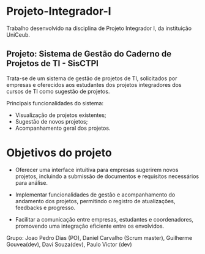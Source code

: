 # Projeto-Integrador-I
Trabalho desenvolvido na disciplina de Projeto Integrador I, da instituição UniCeub.

## Projeto: Sistema de Gestão do Caderno de Projetos de TI - SisCTPI
Trata-se de um sistema de gestão de projetos de TI, solicitados por
empresas e oferecidos aos estudantes dos projetos
integradores dos cursos de TI como sugestão de projetos.

Principais funcionalidades do sistema:
* Visualização de projetos existentes;
* Sugestão de novos projetos;
* Acompanhamento geral dos projetos.

# Objetivos do projeto

* Oferecer uma interface intuitiva para empresas sugerirem novos projetos, incluindo a submissão de documentos e requisitos necessários para análise.

* Implementar funcionalidades de gestão e acompanhamento do andamento dos projetos, permitindo o registro de atualizações, feedbacks e progresso.

* Facilitar a comunicação entre empresas, estudantes e coordenadores, promovendo uma integração eficiente entre os envolvidos.


Grupo: Joao Pedro Dias (PO), Daniel Carvalho (Scrum master), Guilherme Gouvea(dev), Davi Souza(dev), Paulo Victor (dev)
